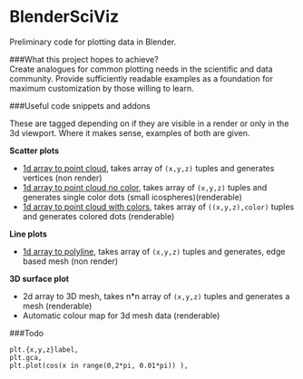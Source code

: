 BlenderSciViz
=============

Preliminary code for plotting data in Blender.

###What this project hopes to achieve?  
Create analogues for common plotting needs in the scientific and data community. Provide sufficiently readable 
examples as a foundation for maximum customization by those willing to learn.

###Useful code snippets and addons

These are tagged depending on if they are visible in a render or only in the 3d viewport. Where it makes sense, examples of both are given.

**Scatter plots**
- [1d array to point cloud](https://github.com/zeffii/BlenderSciViz/blob/master/point_cloud_verts_only.py), takes array of `(x,y,z)` tuples and generates vertices (non render)
- [1d array to point cloud no color](https://github.com/zeffii/BlenderSciViz/blob/master/point_cloud_icospheres_only), takes array of `(x,y,z)` tuples and generates single color dots (small icospheres)(renderable)
- [1d array to point cloud with colors](https://github.com/zeffii/BlenderSciViz/blob/master/point_cloud_icospheres_colors.py), takes array of `((x,y,z),color)` tuples and generates colored dots (renderable)
 
**Line plots**
- [1d array to polyline](https://github.com/zeffii/BlenderSciViz/blob/master/intro_script.py), takes array of `(x,y,z)` tuples and generates, edge based mesh (non render)

**3D surface plot**
- 2d array to 3D mesh, takes n*n array of `(x,y,z)` tuples and generates a mesh (renderable)
- Automatic colour map for 3d mesh data (renderable)

###Todo

    plt.{x,y,z}label,   
    plt.gca, 
    plt.plot(cos(x in range(0,2*pi, 0.01*pi)) ),
